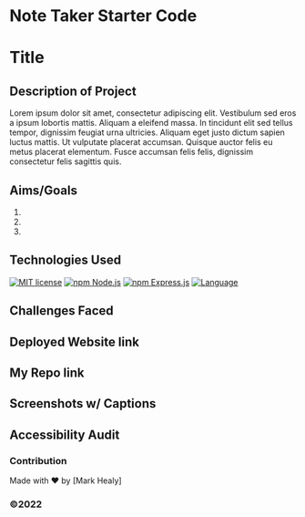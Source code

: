 # Note Taker Starter Code


# Title 

## Description of Project
Lorem ipsum dolor sit amet, consectetur adipiscing elit. Vestibulum sed eros a ipsum lobortis mattis. Aliquam a eleifend massa. In tincidunt elit sed tellus tempor, dignissim feugiat urna ultricies. Aliquam eget justo dictum sapien luctus mattis. Ut vulputate placerat accumsan. Quisque auctor felis eu metus placerat elementum. Fusce accumsan felis felis, dignissim consectetur felis sagittis quis.

## Aims/Goals
1.
2.
3.

## Technologies Used

[![MIT license](https://img.shields.io/badge/License-MIT-blue.svg)](https://lbesson.mit-license.org/)
[![npm Node.js](https://img.shields.io/badge/npm-Node.js-green.svg)](https://nodejs.org/en/)
[![npm Express.js](https://img.shields.io/badge/npm-Express.js-lightgrey.svg)](https://expressjs.com/)
[![Language](https://img.shields.io/badge/JavaScript-yellow.svg)](https://developer.oracle.com/javascript/)


## Challenges Faced


## Deployed Website link

## My Repo link

## Screenshots w/ Captions

## Accessibility Audit


### Contribution
Made with ❤️ by [Mark Healy]
### ©️2022 
